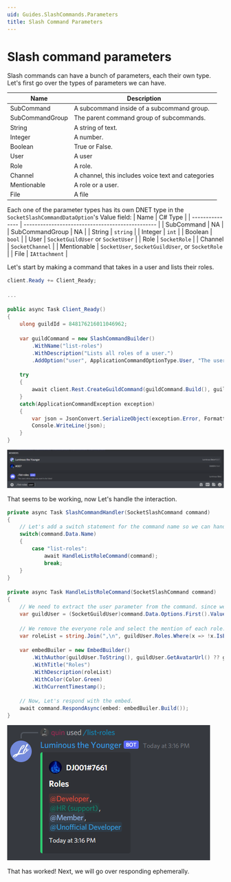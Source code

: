 ```yaml
---
uid: Guides.SlashCommands.Parameters
title: Slash Command Parameters
---
```


# Slash command parameters

Slash commands can have a bunch of parameters, each their own type. Let's first go over the types of parameters we can have.

| Name            | Description                                        |
| --------------- | -------------------------------------------------- |
| SubCommand      | A subcommand inside of a subcommand group.         |
| SubCommandGroup | The parent command group of subcommands.           |
| String          | A string of text.                                  |
| Integer         | A number.                                          |
| Boolean         | True or False.                                     |
| User            | A user                                             |
| Role            | A role.                                            |
| Channel         | A channel, this includes voice text and categories |
| Mentionable     | A role or a user.                                  |
| File            | A file                                             |

Each one of the parameter types has its own DNET type in the `SocketSlashCommandDataOption`'s Value field:
| Name | C# Type |
| --------------- | ------------------------------------------------ |
| SubCommand | NA |
| SubCommandGroup | NA |
| String | `string` |
| Integer | `int` |
| Boolean | `bool` |
| User | `SocketGuildUser` or `SocketUser` |
| Role | `SocketRole` |
| Channel | `SocketChannel` |
| Mentionable | `SocketUser`, `SocketGuildUser`, or `SocketRole` |
| File | `IAttachment` |

Let's start by making a command that takes in a user and lists their roles.

```cs
client.Ready += Client_Ready;

...

public async Task Client_Ready()
{
    ulong guildId = 848176216011046962;

    var guildCommand = new SlashCommandBuilder()
        .WithName("list-roles")
        .WithDescription("Lists all roles of a user.")
        .AddOption("user", ApplicationCommandOptionType.User, "The users whos roles you want to be listed", isRequired: true);

    try
    {
        await client.Rest.CreateGuildCommand(guildCommand.Build(), guildId);
    }
    catch(ApplicationCommandException exception)
    {
        var json = JsonConvert.SerializeObject(exception.Error, Formatting.Indented);
        Console.WriteLine(json);
    }
}

```

![list roles command](images/listroles1.png)

That seems to be working, now Let's handle the interaction.

```cs
private async Task SlashCommandHandler(SocketSlashCommand command)
{
    // Let's add a switch statement for the command name so we can handle multiple commands in one event.
    switch(command.Data.Name)
    {
        case "list-roles":
            await HandleListRoleCommand(command);
            break;
    }
}

private async Task HandleListRoleCommand(SocketSlashCommand command)
{
    // We need to extract the user parameter from the command. since we only have one option and it's required, we can just use the first option.
    var guildUser = (SocketGuildUser)command.Data.Options.First().Value;

    // We remove the everyone role and select the mention of each role.
    var roleList = string.Join(",\n", guildUser.Roles.Where(x => !x.IsEveryone).Select(x => x.Mention));

    var embedBuiler = new EmbedBuilder()
        .WithAuthor(guildUser.ToString(), guildUser.GetAvatarUrl() ?? guildUser.GetDefaultAvatarUrl())
        .WithTitle("Roles")
        .WithDescription(roleList)
        .WithColor(Color.Green)
        .WithCurrentTimestamp();

    // Now, Let's respond with the embed.
    await command.RespondAsync(embed: embedBuiler.Build());
}
```

![working list roles](images/listroles2.png)

That has worked! Next, we will go over responding ephemerally.
